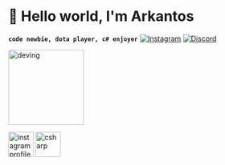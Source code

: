 # 👀 Hello world, I'm Arkantos
**`code newbie, dota player, c# enjoyer`**
[![Instagram](https://img.shields.io/badge/Instagram-%23E4405F.svg?style=for-the-badge&logo=Instagram&logoColor=white)](https://instagram.com/arkantoskjm)
[![Discord](https://img.shields.io/badge/Discord-%235865F2.svg?style=for-the-badge&logo=discord&logoColor=white)](https://discord.com/invite/kKSqTm3yRH)

<img src="https://media.giphy.com/media/v1.Y2lkPTc5MGI3NjExY254a3h4dmljbjlud2RtYjZ6djZhZHU2N29uajdjaGp6ZG44dWdoMSZlcD12MV9naWZzX3NlYXJjaCZjdD1n/bGgsc5mWoryfgKBx1u/giphy.gif" alt="deving" width="150" />
<p align="left">
  <a href="https://www.instagram.com/arkantoskjm/">
    <img alt="instagram profile" title="Follow my instagram"
      src="https://upload.wikimedia.org/wikipedia/commons/e/e7/Instagram_logo_2016.svg" width="50"/></a>
  <a href="https://en.wikipedia.org/wiki/C_Sharp_(programming_language)">
    <img title="csharp" src="https://cdn.jsdelivr.net/gh/devicons/devicon@latest/icons/csharp/csharp-original.svg" width="50"/></a>     
</p>

